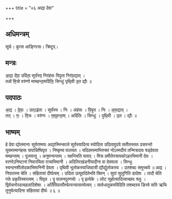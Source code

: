 +++
title = "०६ अद्या देवा"

+++
## अधिमन्त्रम्
सूर्यः। कुत्स आङ्गिरसः। त्रिष्टुप्।

## मन्त्रः
अ॒द्या दे॑वा॒ उदि॑ता॒ सूर्य॑स्य॒ निरंह॑सः पिपृ॒ता निर॑व॒द्यात् ।  
तन्नो॑ मि॒त्रो वरु॑णो मामहन्ता॒मदि॑तिः॒ सिन्धुः॑ पृथि॒वी उ॒त द्यौः ॥

## पदपाठः
अ॒द्य । दे॒वाः॒ । उत्ऽइ॑ता । सूर्य॑स्य । निः । अंह॑सः । पि॒पृ॒त । निः । अ॒व॒द्यात् ।  
तत् । नः॒ । मि॒त्रः । वरु॑णः । म॒म॒ह॒न्ता॒म् । अदि॑तिः । सिन्धुः॑ । पृ॒थि॒वी । उ॒त । द्यौः ॥

## भाष्यम्
हे देवा द्योतमानाः सूर्यरश्मयः अद्यास्मिन्काले सूर्यस्यादित्य स्योदिता उदितावुदये सतीतस्ततः प्रसरन्तो यूयमस्मानंहसः पापान्निष्पिपृत । निष्कृष्य पालयत । यदिदमस्माभिरुक्तं नोऽस्मदीयं तन्मित्रादयः षड्देवता ममहन्ताम् । पूजयन्तु । अनुमन्यन्ताम् । रक्षन्त्विति यावत् । मित्रः प्रमीतेस्त्रायकोऽहरभिमानी देवः । वरणोऽनिष्टानां निवारयिता रात्र्यभिमानी । अदितिरखंडनीयादीना वा देवमाता । सिन्धुः स्यन्दनशीलोदकाभिमानिनी देवता । पृथिवी भूलोकस्याधिष्ठात्री द्यौर्द्युलोकस्य । उतशब्दः समुच्चये ॥ अद्य । निपातस्य चेति । संहितायां दीर्घत्वम् । उदिता उत्पूर्वादेतेर्भावे क्तिन् । सुपां सुलुगिति डादेशः । तादौ चेति गतेः प्रकृतिस्वरत्वम् । पिपृत । पॄ पालनपूरणयोः । पृ इत्येके । लोट जुहोत्यादित्याच्छपः श्लुः । द्विर्वचनोरदत्वहलादिशेषाः । अर्तिपिपर्त्योश्चेत्यभ्यासस्येत्वम् । सार्वधातुकमपिदिति तशब्दस्य ङित्त्वे सति ऋचि तुनुघेत्यादिना संहितायां दीर्घः ॥ ६ ॥